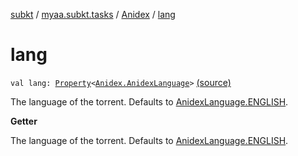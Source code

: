[subkt](../../index.md) / [myaa.subkt.tasks](../index.md) / [Anidex](index.md) / [lang](./lang.md)

# lang

`val lang: `[`Property`](https://docs.gradle.org/current/javadoc/org/gradle/api/provider/Property.html)`<`[`Anidex.AnidexLanguage`](-anidex-language/index.md)`>` [(source)](https://github.com/Myaamori/SubKt/blob/0.1.4/src/main/kotlin/myaa/subkt/tasks/tasks.kt#L1142)

The language of the torrent.
Defaults to [AnidexLanguage.ENGLISH](-anidex-language/-e-n-g-l-i-s-h.md).

**Getter**

The language of the torrent.
Defaults to [AnidexLanguage.ENGLISH](-anidex-language/-e-n-g-l-i-s-h.md).

